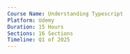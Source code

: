 ```yaml
---
Course Name: Understanding Typescript
Platform: Udemy
Duration: 15 Hours
Sections: 16 Sections
Timeline: Q1 of 2025
---
```

